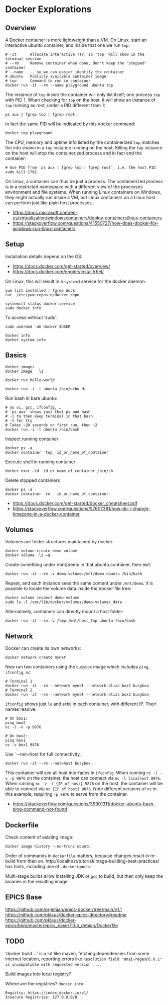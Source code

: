 Docker Explorations
===================

Overview
--------

A Docker container is more lightweight than a VM.
On Linux, start an interactive ubuntu container, and inside that one we run `top`:

    # -it      Allocate interactive TTY, so 'top' will show in the terminal session
    # --rm     Remove container when done, don't keep the 'stopped' container
    # --name   .. so we can easier identify the container
    # ubuntu   Publicly available container image
    # top      Command to run in container
    docker run -it --rm --name playground ubuntu top

The instance of `top` inside the container will only list itself; one process `top` with PID 1.
When checking for `top` on the host, it will show an instance of `top` running as root, under a PID different from 1:

    ps aux | fgrep top | fgrep root

In fact the same PID will be indicated by this docker command:

    docker top playground

The CPU, memory and uptime info listed by the containerized `top` matches the info shown in a `top` instance
running on the host.
Killing the `top` instance on the host will stop the containerized process and in fact end the container:

    # Use PID from `ps aux | fgrep top | fgrep root`, i.e. the host PID
    sudo kill 1702

On Linux, a container can thus be just a process. The containerized process is in a restricted namespace
with a different view of the processes environment and file systems.
When running Linux containers on Windows, they might actually run inside a VM, but Linux containers on a Linux host
can perform just like plain host processes.

 * https://docs.microsoft.com/en-us/virtualization/windowscontainers/deploy-containers/linux-containers 
 * https://stackoverflow.com/questions/41550727/how-does-docker-for-windows-run-linux-containers 


Setup 
-----

Installation details depend on the OS:

 * https://docs.docker.com/get-started/overview/
 * https://docs.docker.com/engine/install/rhel/

On Linux, this will result in a `systemd` service for the docker daemon:

    yum list installed | fgrep dock 
    cat  /etc/yum.repos.d/docker.repo 
    
    systemctl status docker.service 
    sudo docker info 

To access without ‘sudo’: 

    sudo usermod -aG docker $USER 

    docker info 
    docker system info 


Basics
------

    docker images 
    docker image   ls 

    docker run hello-world 

    docker run -i -t ubuntu /bin/echo Hi 

Run bash in bare ubuntu:

    # no vi, gcc, ifconfig, … 
    # `ps aux` shows just that ps and bash
    # -i to then keep terminal in that bash 
    # -t for tty 
    # Takes ~20 seconds on first run, then ~2  
    docker run -i -t ubuntu /bin/bash 

Inspect running container 

    docker ps -a 
    docker container  top  id_or_name_of_container 

Execute shell in running container

    docker exec –id  id_or_name_of_container /bin/sh 

Delete stopped containers 

    docker ps -a 
    docker container  rm   id_or_name_of_container

 * https://docs.docker.com/get-started/docker_cheatsheet.pdf 
 * https://stackoverflow.com/questions/57607381/how-do-i-change-timezone-in-a-docker-container 


Volumes 
-------

Volumes are folder structures maintained by docker:

    docker volume create demo-volume 
    docker volume  ls –q
    
Create something under /mnt/demo in that ubuntu container, then exit:
    
    docker run -it --rm -v demo-volume:/mnt/demo ubuntu /bin/bash
    
Repeat, and each instance sees the same content under `/mnt/demo`.
It is possible to locate the volume data inside the docker file tree:

    docker volume inspect demo-volume  
    sudo ls -l /var/lib/docker/volumes/demo-volume/_data 

Alternatively, containers can directly mount a host folder:

    docker run -it --rm -v /tmp:/mnt/host_tmp ubuntu /bin/bash


Network
-------

Docker can create its own networks:

    docker network create mynet

Now run two containers using the `busybox` image which includes `ping`, `ifconfig`, `nc`:

    # Terminal 1
    docker run -it --rm --network mynet --network-alias box1 busybox
    # Terminal 2
    docker run -it --rm --network mynet --network-alias box2 busybox

`ifconfig` shows just `lo` and `eth0` in each container, with different IP.
Their names resolve.
    
    # On box1:
    ping box2
    nc -l -v -p 9876
    
    # On box2:
    ping box1
    nc -v box1 9876


Use `--net=host for full connectivity.

    docker run -it --rm --net=host busybox

This container will see all host interfaces in `ifconfig`.
When running `nc -l -v -p 9876` on the container,
the host can connect via `nc -l localhost 9876`.
When running `nc -v -l {IP of host} 9876` on the host,
the container will be able to connect via `nc {IP of host} 9876`.
Note different versions of `nc` in this example, requiring `-p 9876` to serve
from the container.

 * https://stackoverflow.com/questions/39901311/docker-ubuntu-bash-ping-command-not-found


Dockerfile
----------

Check content of existing image:

    docker image history --no-trunc ubuntu

Order of commands in `Dockerfile` matters, because changes
result in re-build from then on.
http://localhost/tutorial/image-building-best-practices/ has hints,
including use of `.dockerignore`.

Multi-stage builds allow installing JDK or `gcc` to build,
but then only keep the binaries in the resulting image.


EPICS Base
----------

https://github.com/prjemian/epics-docker/tree/main/v1.1
https://github.com/pklaus/docker-epics-directory#readme 
https://github.com/pklaus/docker-epics/blob/master/epics_base/7.0.4_debian/Dockerfile 
 

TODO
----

‘docker build ...' is a lot like maven, fetching dependencies from some internet location,
reporting errors like `Resolution field "ansi-regex@5.0.1" is incompatible with requested version ...`.

Build images into local registry?

Where are the registries? `docker info`: 

    Registry: https://index.docker.io/v1/ 
    Insecure Registries: 127.0.0.0/8 
 
